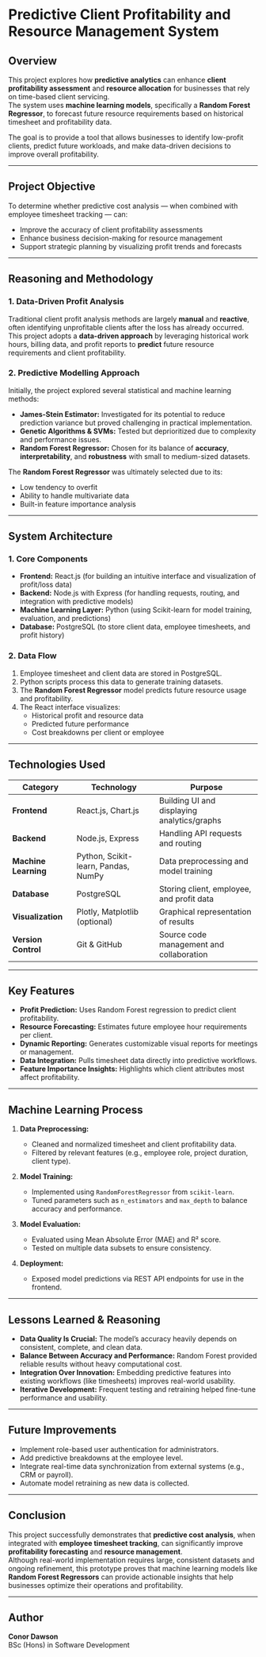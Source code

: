 # Predictive Client Profitability and Resource Management System

## Overview
This project explores how **predictive analytics** can enhance **client profitability assessment** and **resource allocation** for businesses that rely on time-based client servicing.  
The system uses **machine learning models**, specifically a **Random Forest Regressor**, to forecast future resource requirements based on historical timesheet and profitability data.  

The goal is to provide a tool that allows businesses to identify low-profit clients, predict future workloads, and make data-driven decisions to improve overall profitability.

---

## Project Objective
To determine whether predictive cost analysis — when combined with employee timesheet tracking — can:
- Improve the accuracy of client profitability assessments  
- Enhance business decision-making for resource management  
- Support strategic planning by visualizing profit trends and forecasts  

---

## Reasoning and Methodology

### 1. Data-Driven Profit Analysis
Traditional client profit analysis methods are largely **manual** and **reactive**, often identifying unprofitable clients after the loss has already occurred.  
This project adopts a **data-driven approach** by leveraging historical work hours, billing data, and profit reports to **predict** future resource requirements and client profitability.

### 2. Predictive Modelling Approach
Initially, the project explored several statistical and machine learning methods:
- **James-Stein Estimator:** Investigated for its potential to reduce prediction variance but proved challenging in practical implementation.
- **Genetic Algorithms & SVMs:** Tested but deprioritized due to complexity and performance issues.
- **Random Forest Regressor:** Chosen for its balance of **accuracy**, **interpretability**, and **robustness** with small to medium-sized datasets.  

The **Random Forest Regressor** was ultimately selected due to its:
- Low tendency to overfit  
- Ability to handle multivariate data  
- Built-in feature importance analysis  

---

## System Architecture

### 1. Core Components
- **Frontend:** React.js (for building an intuitive interface and visualization of profit/loss data)
- **Backend:** Node.js with Express (for handling requests, routing, and integration with predictive models)
- **Machine Learning Layer:** Python (using Scikit-learn for model training, evaluation, and predictions)
- **Database:** PostgreSQL (to store client data, employee timesheets, and profit history)

### 2. Data Flow
1. Employee timesheet and client data are stored in PostgreSQL.  
2. Python scripts process this data to generate training datasets.  
3. The **Random Forest Regressor** model predicts future resource usage and profitability.  
4. The React interface visualizes:
   - Historical profit and resource data  
   - Predicted future performance  
   - Cost breakdowns per client or employee  

---

## Technologies Used

| Category | Technology | Purpose |
|-----------|-------------|----------|
| **Frontend** | React.js, Chart.js | Building UI and displaying analytics/graphs |
| **Backend** | Node.js, Express | Handling API requests and routing |
| **Machine Learning** | Python, Scikit-learn, Pandas, NumPy | Data preprocessing and model training |
| **Database** | PostgreSQL | Storing client, employee, and profit data |
| **Visualization** | Plotly, Matplotlib (optional) | Graphical representation of results |
| **Version Control** | Git & GitHub | Source code management and collaboration |

---

## Key Features
- **Profit Prediction:** Uses Random Forest regression to predict client profitability.  
- **Resource Forecasting:** Estimates future employee hour requirements per client.  
- **Dynamic Reporting:** Generates customizable visual reports for meetings or management.  
- **Data Integration:** Pulls timesheet data directly into predictive workflows.  
- **Feature Importance Insights:** Highlights which client attributes most affect profitability.  

---

## Machine Learning Process

1. **Data Preprocessing:**  
   - Cleaned and normalized timesheet and client profitability data.  
   - Filtered by relevant features (e.g., employee role, project duration, client type).  

2. **Model Training:**  
   - Implemented using `RandomForestRegressor` from `scikit-learn`.  
   - Tuned parameters such as `n_estimators` and `max_depth` to balance accuracy and performance.  

3. **Model Evaluation:**  
   - Evaluated using Mean Absolute Error (MAE) and R² score.  
   - Tested on multiple data subsets to ensure consistency.  

4. **Deployment:**  
   - Exposed model predictions via REST API endpoints for use in the frontend.  

---

## Lessons Learned & Reasoning

- **Data Quality Is Crucial:** The model’s accuracy heavily depends on consistent, complete, and clean data.  
- **Balance Between Accuracy and Performance:** Random Forest provided reliable results without heavy computational cost.  
- **Integration Over Innovation:** Embedding predictive features into existing workflows (like timesheets) improves real-world usability.  
- **Iterative Development:** Frequent testing and retraining helped fine-tune performance and usability.  

---

## Future Improvements
- Implement role-based user authentication for administrators.  
- Add predictive breakdowns at the employee level.  
- Integrate real-time data synchronization from external systems (e.g., CRM or payroll).  
- Automate model retraining as new data is collected.  

---

## Conclusion
This project successfully demonstrates that **predictive cost analysis**, when integrated with **employee timesheet tracking**, can significantly improve **profitability forecasting** and **resource management**.  
Although real-world implementation requires large, consistent datasets and ongoing refinement, this prototype proves that machine learning models like **Random Forest Regressors** can provide actionable insights that help businesses optimize their operations and profitability.

---

## Author
**Conor Dawson**  
BSc (Hons) in Software Development 
